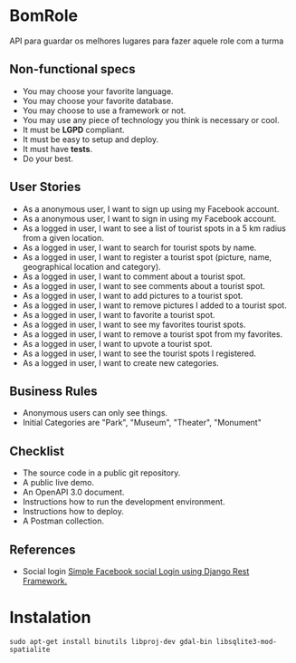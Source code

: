 # BomRole

API para guardar os melhores lugares para fazer aquele role com a turma

## Non-functional specs
* You may choose your favorite language.
* You may choose your favorite database.
* You may choose to use a framework or not.
* You may use any piece of technology you think is necessary or cool.
* It must be __LGPD__ compliant.
* It must be easy to setup and deploy.
* It must have __tests__.
* Do your best.

## User Stories
* As a anonymous user, I want to sign up using my Facebook account.
* As a anonymous user, I want to sign in using my Facebook account.
* As a logged in user, I want to see a list of tourist spots in a 5 km radius from a given location.
* As a logged in user, I want to search for tourist spots by name.
* As a logged in user, I want to register a tourist spot (picture, name, geographical location and category).
* As a logged in user, I want to comment about a tourist spot.
* As a logged in user, I want to see comments about a tourist spot.
* As a logged in user, I want to add pictures to a tourist spot.
* As a logged in user, I want to remove pictures I added to a tourist spot.
* As a logged in user, I want to favorite a tourist spot.
* As a logged in user, I want to see my favorites tourist spots.
* As a logged in user, I want to remove a tourist spot from my favorites.
* As a logged in user, I want to upvote a tourist spot.
* As a logged in user, I want to see the tourist spots I registered.
* As a logged in user, I want to create new categories.

## Business Rules
* Anonymous users can only see things.
* Initial Categories are "Park", "Museum", "Theater", "Monument"

## Checklist

* The source code in a public git repository.
* A public live demo.
* An OpenAPI 3.0 document.
* Instructions how to run the development environment.
* Instructions how to deploy.
* A Postman collection.


## References

* Social login [Simple Facebook social Login using Django Rest Framework.](https://medium.com/@katherinekimetto/simple-facebook-social-login-using-django-rest-framework-e2ac10266be1)


# Instalation

```shell script
sudo apt-get install binutils libproj-dev gdal-bin libsqlite3-mod-spatialite
```

